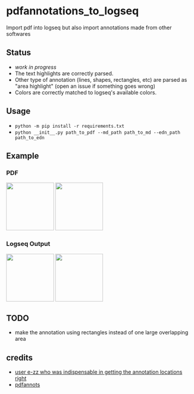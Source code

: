 # pdfannotations_to_logseq
Import pdf into logseq but also import annotations made from other softwares

## Status
* *work in progress*
* The text highlights are correctly parsed.
* Other type of annotation (lines, shapes, rectangles, etc) are parsed as "area highlight" (open an issue if something goes wrong)
* Colors are correctly matched to logseq's available colors.

## Usage
* `python -m pip install -r requirements.txt`
* `python __init__.py path_to_pdf --md_path path_to_md --edn_path path_to_edn`

## Example
### PDF
<img src="https://github.com/thiswillbeyourgithub/pdfannotations_to_logseq/blob/main/docs/normal_1.png" height=128/>
<img src="https://github.com/thiswillbeyourgithub/pdfannotations_to_logseq/blob/main/docs/normal_2.png" height=128/>

### Logseq Output
<img src="https://github.com/thiswillbeyourgithub/pdfannotations_to_logseq/blob/main/docs/logseq_1.png" height=128/>
<img src="https://github.com/thiswillbeyourgithub/pdfannotations_to_logseq/blob/main/docs/logseq_2.png" height=128/>

## TODO
* make the annotation using rectangles instead of one large overlapping area



## credits
* [user e-zz who was indispensable in getting the annotation locations right](https://github.com/e-zz/logseq-pdf-extract/discussions/3#discussioncomment-7902471)
* [pdfannots](https://github.com/0xabu/pdfannots/)
